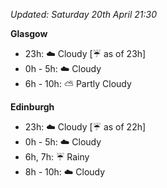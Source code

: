 *Updated: Saturday 20th April 21:30*

**Glasgow**

* 23h: :cloud: Cloudy [:umbrella: as of 23h]
* 0h - 5h: :cloud: Cloudy
* 6h - 10h: :partly_sunny: Partly Cloudy

**Edinburgh**

* 23h: :cloud: Cloudy [:umbrella: as of 22h]
* 0h - 5h: :cloud: Cloudy
* 6h, 7h: :umbrella: Rainy
* 8h - 10h: :cloud: Cloudy
